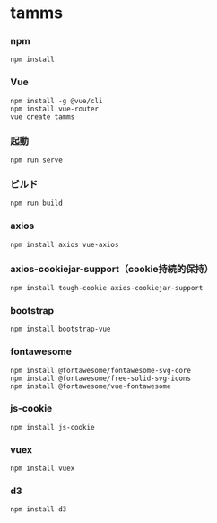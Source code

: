 # tamms

### npm
```
npm install
```

### Vue
```
npm install -g @vue/cli
npm install vue-router
vue create tamms
```

### 起動
```
npm run serve
```

### ビルド
```
npm run build
```

### axios
```
npm install axios vue-axios
```

### axios-cookiejar-support（cookie持続的保持）
```
npm install tough-cookie axios-cookiejar-support
```

### bootstrap
```
npm install bootstrap-vue
```

### fontawesome
```
npm install @fortawesome/fontawesome-svg-core
npm install @fortawesome/free-solid-svg-icons
npm install @fortawesome/vue-fontawesome
```

### js-cookie
```
npm install js-cookie
```

### vuex
```
npm install vuex
```

### d3
```
npm install d3
```

